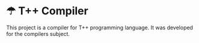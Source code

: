 # ☂ T++ Compiler

This project is a compiler for T++ programming language. It was developed for the compilers subject.
